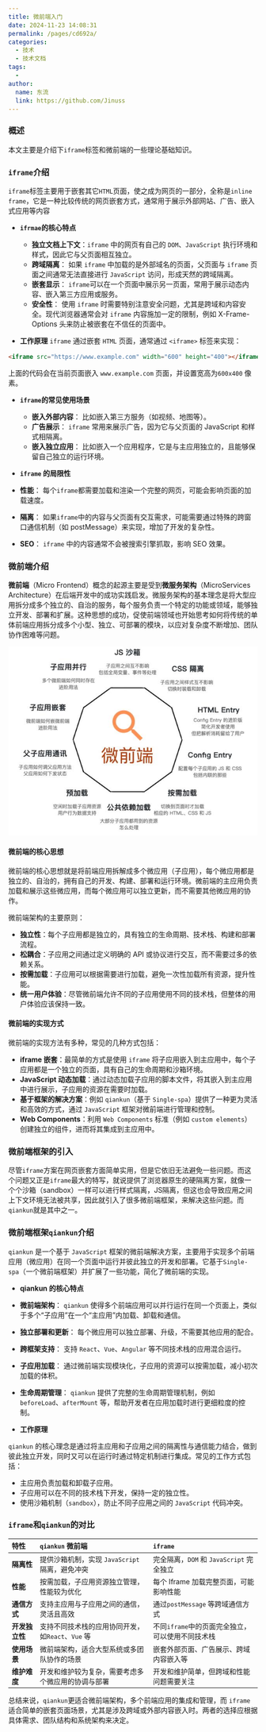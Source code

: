 ```yaml
---
title: 微前端入门
date: 2024-11-23 14:08:31
permalink: /pages/cd692a/
categories:
  - 技术
  - 技术文档
tags:
  - 
author: 
  name: 东流
  link: https://github.com/Jinuss
---
```

### 概述
本文主要是介绍下`iframe`标签和微前端的一些理论基础知识。

### `iframe`介绍
`iframe`标签主要用于嵌套其它`HTML`页面，使之成为网页的一部分，全称是`inline frame`，它是一种比较传统的网页嵌套方式，通常用于展示外部网站、广告、嵌入式应用等内容

- **`ifrmae`的核心特点**
  - **独立文档上下文**：`iframe` 中的网页有自己的 `DOM`、`JavaScript` 执行环境和样式，因此它与父页面相互独立。
  - **跨域隔离**： 如果 `iframe` 中加载的是外部域名的页面，父页面与 `iframe` 页面之间通常无法直接进行 `JavaScript` 访问，形成天然的跨域隔离。
  - **嵌套显示**： `iframe`可以在一个页面中展示另一页面，常用于展示动态内容、嵌入第三方应用或服务。
  - **安全性**： 使用 `iframe` 时需要特别注意安全问题，尤其是跨域和内容安全。现代浏览器通常会对 `iframe` 内容施加一定的限制，例如 X-Frame-Options 头来防止被嵌套在不信任的页面中。

- **工作原理**
`iframe` 通过嵌套 `HTML` 页面，通常通过 `<iframe>` 标签来实现：

```html
<iframe src="https://www.example.com" width="600" height="400"></iframe>
```
上面的代码会在当前页面嵌入 `www.example.com` 页面，并设置宽高为`600x400` 像素。

- **`iframe`的常见使用场景**
  - **嵌入外部内容**： 比如嵌入第三方服务（如视频、地图等）。
  - **广告展示**： `iframe` 常用来展示广告，因为它与父页面的 JavaScript 和样式相隔离。
  - **嵌入独立应用**： 比如嵌入一个应用程序，它是与主应用独立的，且能够保留自己独立的运行环境。

- **`iframe` 的局限性**
 - **性能**： 每个`iframe`都需要加载和渲染一个完整的网页，可能会影响页面的加载速度。
 - **隔离**： 如果`iframe`中的内容与父页面有交互需求，可能需要通过特殊的跨窗口通信机制（如 postMessage）来实现，增加了开发的复杂性。
 - **SEO**： `iframe` 中的内容通常不会被搜索引擎抓取，影响 SEO 效果。

 ### **微前端**介绍
 **微前端**（Micro Frontend）概念的起源主要是受到**微服务架构**（MicroServices Architecture）在后端开发中的成功实践启发。微服务架构的基本理念是将大型应用拆分成多个独立的、自治的服务，每个服务负责一个特定的功能或领域，能够独立开发、部署和扩展。这种思想的成功，促使前端领域也开始思考如何将传统的单体前端应用拆分成多个小型、独立、可部署的模块，以应对复杂度不断增加、团队协作困难等问题。

<img src="../../Demo/image/micro.jpeg"/>

 #### **微前端的核心思想**

微前端的核心思想就是将前端应用拆解成多个微应用（子应用），每个微应用都是独立的、自治的，拥有自己的开发、构建、部署和运行环境。微前端的主应用负责加载和展示这些微应用，而每个微应用可以独立更新，而不需要其他微应用的协作。

微前端架构的主要原则：
- **独立性**：每个子应用都是独立的，具有独立的生命周期、技术栈、构建和部署流程。
- **松耦合**：子应用之间通过定义明确的 API 或协议进行交互，而不需要过多的依赖关系。
- **按需加载**：子应用可以根据需要进行加载，避免一次性加载所有资源，提升性能。
- **统一用户体验**：尽管微前端允许不同的子应用使用不同的技术栈，但整体的用户体验应该保持一致。

#### **微前端的实现方式**
微前端的实现方法有多种，常见的几种方式包括：
- **iframe 嵌套**：最简单的方式是使用 `iframe` 将子应用嵌入到主应用中，每个子应用都是一个独立的页面，具有自己的生命周期和沙箱环境。
- **JavaScript 动态加载**：通过动态加载子应用的脚本文件，将其嵌入到主应用中进行展示，子应用的资源在需要时加载。
- **基于框架的解决方案**：例如 `qiankun`（基于 `Single-spa`）提供了一种更为灵活和高效的方式，通过 `JavaScript` 框架对微前端进行管理和控制。
- **Web Components**：利用 `Web Components` 标准（例如 `custom elements`）创建独立的组件，进而将其集成到主应用中。

### 微前端框架的引入
尽管`iframe`方案在网页嵌套方面简单实用，但是它依旧无法避免一些问题。而这个问题又正是`iframe`最大的特写，就说提供了浏览器原生的硬隔离方案，就像一个个沙箱（sandbox）一样可以进行样式隔离，JS隔离，但这也会导致应用之间上下文环境无法被共享，因此就引入了很多微前端框架，来解决这些问题。而`qiankun`就是其中之一。

### 微前端框架`qiankun`介绍

`qiankun` 是一个基于 `JavaScript` 框架的微前端解决方案，主要用于实现多个前端应用（微应用）在同一个页面中运行并彼此独立的开发和部署。它基于`Single-spa`（一个微前端框架）并扩展了一些功能，简化了微前端的实现。

- **qiankun 的核心特点**
 - **微前端架构**： `qiankun` 使得多个前端应用可以并行运行在同一个页面上，类似于多个“子应用”在一个“主应用”内加载、卸载和通信。
 - **独立部署和更新**： 每个微应用可以独立部署、升级，不需要其他应用的配合。
 - **跨框架支持**： 支持 `React`、`Vue`、`Angular` 等不同技术栈的应用混合运行。
 - **子应用加载**： 通过微前端实现模块化，子应用的资源可以按需加载，减小初次加载的体积。
 - **生命周期管理**： `qiankun` 提供了完整的生命周期管理机制，例如 `beforeLoad`、`afterMount` 等，帮助开发者在应用加载时进行更细粒度的控制。


- **工作原理**

`qiankun` 的核心理念是通过将主应用和子应用之间的隔离性与通信能力结合，做到彼此独立开发，同时又可以在运行时通过特定机制进行集成。常见的工作方式包括：
  - 主应用负责加载和卸载子应用。
  - 子应用可以在不同的技术栈下开发，保持一定的独立性。
  - 使用沙箱机制（`sandbox`），防止不同子应用之间的 `JavaScript` 代码冲突。

### `iframe`和`qiankun`的对比

|特性 |`qiankun` 微前端|`iframe`|
|:---- |:-------------|:-----|
|**隔离性**|提供沙箱机制，实现 `JavaScript` 隔离，避免冲突|完全隔离，`DOM` 和 `JavaScript` 完全独立|
|**性能** |按需加载，子应用资源独立管理，性能较为优化|每个 Iframe 加载完整页面，可能影响性能|
|**通信方式**|支持主应用与子应用之间的通信，灵活且高效|通过`postMessage` 等跨域通信方式|
|**开发独立性**|支持不同技术栈的应用协同开发，如`React`、`Vue` 等|不同`iframe`中的页面完全独立，可以使用不同技术栈|
|**使用场景**|微前端架构，适合大型系统或多团队协作的场景|嵌套外部页面、广告展示、跨域内容嵌入等|
|**维护难度**|开发和维护较为复杂，需要考虑多个微应用的协调与部署|开发和维护简单，但跨域和性能问题需要关注|


总结来说，`qiankun`更适合微前端架构，多个前端应用的集成和管理，而 `iframe` 适合简单的嵌套页面场景，尤其是涉及跨域或外部内容嵌入时。两者的选择应根据具体需求、团队结构和系统架构来决定。